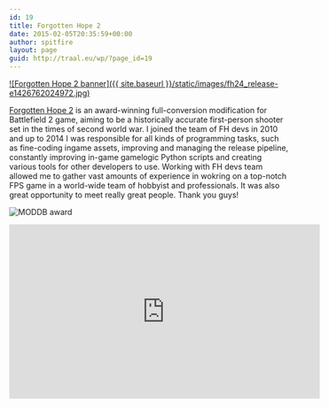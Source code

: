```yaml
---
id: 19
title: Forgotten Hope 2
date: 2015-02-05T20:35:59+00:00
author: spitfire
layout: page
guid: http://traal.eu/wp/?page_id=19
---
```

[![Forgotten Hope 2 banner]({{ site.baseurl }}/static/images/fh24_release-e1426762024972.jpg)](http://fhmod.org)

[Forgotten Hope 2](http://fhmod.org) is an award-winning full-conversion modification for Battlefield 2 game, aiming to be a historically accurate first-person shooter set in the times of second world war. I joined the team of FH devs in 2010 and up to 2014 I was responsible for all kinds of programming tasks, such as fine-coding ingame assets, improving and managing the release pipeline, constantly improving in-game gamelogic Python scripts and creating various tools for other developers to use. Working with FH devs team allowed me to gather vast amounts of experience in wokring on a top-notch FPS game in a world-wide team of hobbyist and professionals. It was also great opportunity to meet really great people. Thank you guys!

![MODDB award](http://forgottenhope.warumdarum.de/images/moty-2010-logo-small.png)

<iframe width="560" height="315" src="https://www.youtube.com/embed/mk8YoXNuvUQ" frameborder="0" allowfullscreen></iframe>
